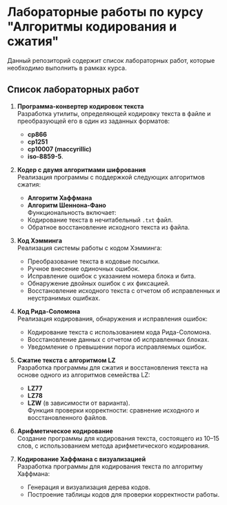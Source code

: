# Лабораторные работы по курсу "Алгоритмы кодирования и сжатия"

Данный репозиторий содержит список лабораторных работ, которые необходимо выполнить в рамках курса.

## Список лабораторных работ

1. **Программа-конвертер кодировок текста**  
    Разработка утилиты, определяющей кодировку текста в файле и преобразующей его в один из заданных форматов:
    
    - **cp866**
    - **cp1251**
    - **cp10007 (maccyrillic)**
    - **iso-8859-5**.
2. **Кодер с двумя алгоритмами шифрования**  
    Реализация программы с поддержкой следующих алгоритмов сжатия:
    
    - **Алгоритм Хаффмана**
    - **Алгоритм Шеннона-Фано**  
        Функциональность включает:
    - Кодирование текста в нечитабельный `.txt` файл.
    - Обратное восстановление исходного текста из файла.
3. **Код Хэмминга**  
    Реализация системы работы с кодом Хэмминга:
    
    - Преобразование текста в кодовые посылки.
    - Ручное внесение одиночных ошибок.
    - Исправление ошибок с указанием номера блока и бита.
    - Обнаружение двойных ошибок с их фиксацией.
    - Восстановление исходного текста с отчетом об исправленных и неустранимых ошибках.
4. **Код Рида-Соломона**  
    Реализация кодирования, обнаружения и исправления ошибок:
    
    - Кодирование текста с использованием кода Рида-Соломона.
    - Восстановление данных с отчетом об исправленных блоках.
    - Уведомление о превышении порога исправляемых ошибок.
5. **Сжатие текста с алгоритмом LZ**  
    Разработка программы для сжатия и восстановления текста на основе одного из алгоритмов семейства LZ:
    
    - **LZ77**
    - **LZ78**
    - **LZW** (в зависимости от варианта).  
        Функция проверки корректности: сравнение исходного и восстановленного файлов.
6. **Арифметическое кодирование**  
    Создание программы для кодирования текста, состоящего из 10–15 слов, с использованием метода арифметического кодирования.
    
7. **Кодирование Хаффмана с визуализацией**  
    Разработка программы для кодирования текста по алгоритму Хаффмана:
    
    - Генерация и визуализация дерева кодов.
    - Построение таблицы кодов для проверки корректности работы.